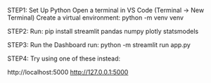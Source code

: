 STEP1: Set Up Python
Open a terminal in VS Code (Terminal → New Terminal)
Create a virtual environment: python -m venv venv
 
 STEP2:
 Run: pip install streamlit pandas numpy plotly statsmodels
 
 STEP3: Run the Dashboard
 run: python -m streamlit run app.py

 STEP4:
 Try using one of these instead:

http://localhost:5000
http://127.0.0.1:5000
